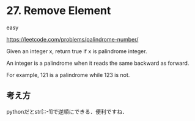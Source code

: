 # 27. Remove Element

easy

https://leetcode.com/problems/palindrome-number/

Given an integer x, return true if x is palindrome integer.

An integer is a palindrome when it reads the same backward as forward.

For example, 121 is a palindrome while 123 is not.

## 考え方

pythonだとstr[::-1]で逆順にできる．便利ですね．

